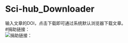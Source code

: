# Sci-hub_Downloader
输入文章的DOI，点击下载即可通过系统默认浏览器下载文章。<br>
#捐助链接：<br>
![捐助链接：](https://github.com/zhhzzw/Sci-hub_Downloader/blob/master/support.png)